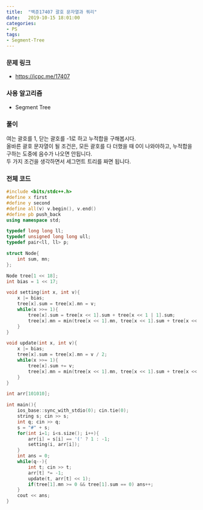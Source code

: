 ```yaml
---
title:  "백준17407 괄호 문자열과 쿼리"
date:   2019-10-15 18:01:00
categories:
- PS
tags:
- Segment-Tree
---
```


### 문제 링크
* https://icpc.me/17407

### 사용 알고리즘
* Segment Tree

### 풀이
여는 괄호를 1, 닫는 괄호를 -1로 하고 누적합을 구해봅시다.<Br>
올바른 괄호 문자열이 될 조건은, 모든 괄호를 다 더했을 때 0이 나와야하고, 누적합을 구하는 도중에 음수가 나오면 안됩니다.<Br>
두 가지 조건을 생각하면서 세그먼트 트리를 짜면 됩니다.

### 전체 코드
```cpp
#include <bits/stdc++.h>
#define x first
#define y second
#define all(v) v.begin(), v.end()
#define pb push_back
using namespace std;

typedef long long ll;
typedef unsigned long long ull;
typedef pair<ll, ll> p;

struct Node{
    int sum, mn;
};

Node tree[1 << 18];
int bias = 1 << 17;

void setting(int x, int v){
    x |= bias;
    tree[x].sum = tree[x].mn = v;
    while(x >>= 1){
        tree[x].sum = tree[x << 1].sum + tree[x << 1 | 1].sum;
        tree[x].mn = min(tree[x << 1].mn, tree[x << 1].sum + tree[x << 1 | 1].mn);
    }
}

void update(int x, int v){
    x |= bias;
    tree[x].sum = tree[x].mn = v / 2;
    while(x >>= 1){
        tree[x].sum += v;
        tree[x].mn = min(tree[x << 1].mn, tree[x << 1].sum + tree[x << 1 | 1].mn);
    }
}

int arr[101010];

int main(){
    ios_base::sync_with_stdio(0); cin.tie(0);
    string s; cin >> s;
    int q; cin >> q;
    s = "#" + s;
    for(int i=1; i<s.size(); i++){
        arr[i] = s[i] == '(' ? 1 : -1;
        setting(i, arr[i]);
    }
    int ans = 0;
    while(q--){
        int t; cin >> t;
        arr[t] *= -1;
        update(t, arr[t] << 1);
        if(tree[1].mn >= 0 && tree[1].sum == 0) ans++;
    }
    cout << ans;
}
```
